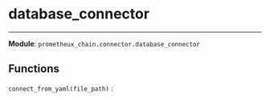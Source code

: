 # database_connector

---
**Module**: `prometheux_chain.connector.database_connector`

Functions
---------

`connect_from_yaml(file_path)`
:
